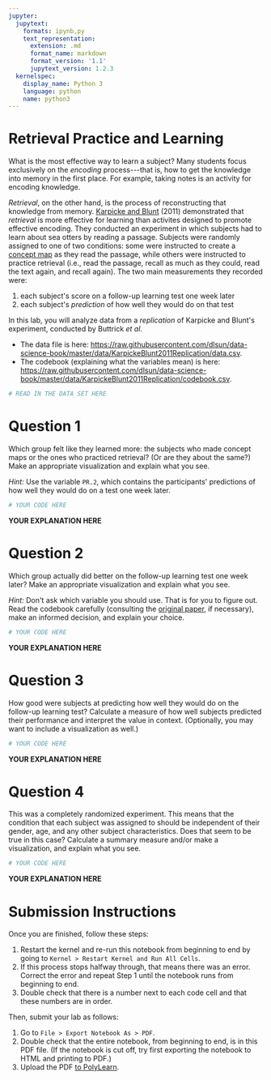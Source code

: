 ```yaml
---
jupyter:
  jupytext:
    formats: ipynb,py
    text_representation:
      extension: .md
      format_name: markdown
      format_version: '1.1'
      jupytext_version: 1.2.3
  kernelspec:
    display_name: Python 3
    language: python
    name: python3
---
```


# Retrieval Practice and Learning

What is the most effective way to learn a subject? Many students focus exclusively on the _encoding_ process---that is, how to get the knowledge into memory in the first place. For example, taking notes is an activity for encoding knowledge.

_Retrieval_, on the other hand, is the process of reconstructing that knowledge from memory. [Karpicke and Blunt](http://science.sciencemag.org/content/331/6018/772) (2011) demonstrated that _retrieval_ is more effective for learning than activites designed to promote effective encoding. They conducted an experiment in which subjects had to learn about sea otters by reading a passage. Subjects were randomly assigned to one of two conditions: some were instructed to create a [concept map](https://en.wikipedia.org/wiki/Concept_map) as they read the passage, while others were instructed to practice retrieval (i.e., read the passage, recall as much as they could, read the text again, and recall again). The two main measurements they recorded were:

1. each subject's score on a follow-up learning test one week later
2. each subject's _prediction_ of how well they would do on that test

In this lab, you will analyze data from a _replication_ of Karpicke and Blunt's experiment, conducted by Buttrick _et al_.
- The data file is here: https://raw.githubusercontent.com/dlsun/data-science-book/master/data/KarpickeBlunt2011Replication/data.csv.
- The codebook (explaining what the variables mean) is here: https://raw.githubusercontent.com/dlsun/data-science-book/master/data/KarpickeBlunt2011Replication/codebook.csv.

```python
# READ IN THE DATA SET HERE
```

# Question 1

Which group felt like they learned more: the subjects who made concept maps or the ones who practiced retrieval? (Or are they about the same?) Make an appropriate visualization and explain what you see.

_Hint:_ Use the variable `PR.2`, which contains the participants' predictions of how well they would do on a test one week later. 

```python
# YOUR CODE HERE
```

**YOUR EXPLANATION HERE**


# Question 2

Which group actually did better on the follow-up learning test one week later? Make an appropriate visualization and explain what you see.

_Hint:_ Don't ask which variable you should use. That is for you to figure out. Read the codebook carefully (consulting the [original paper](http://science.sciencemag.org/content/331/6018/772), if necessary), make an informed decision, and explain your choice.

```python
# YOUR CODE HERE
```

**YOUR EXPLANATION HERE**


# Question 3

How good were subjects at predicting how well they would do on the follow-up learning test? Calculate a measure of how well subjects predicted their performance and interpret the value in context. (Optionally, you may want to include a visualization as well.)

```python
# YOUR CODE HERE
```

**YOUR EXPLANATION HERE**


# Question 4

This was a completely randomized experiment. This means that the condition that each subject was assigned to should be independent of their gender, age, and any other subject characteristics. Does that seem to be true in this case? Calculate a summary measure and/or make a visualization, and explain what you see.

```python
# YOUR CODE HERE
```

**YOUR EXPLANATION HERE**


# Submission Instructions

Once you are finished, follow these steps:

1. Restart the kernel and re-run this notebook from beginning to end by going to `Kernel > Restart Kernel and Run All Cells`.
2. If this process stops halfway through, that means there was an error. Correct the error and repeat Step 1 until the notebook runs from beginning to end.
3. Double check that there is a number next to each code cell and that these numbers are in order.

Then, submit your lab as follows:

1. Go to `File > Export Notebook As > PDF`.
2. Double check that the entire notebook, from beginning to end, is in this PDF file. (If the notebook is cut off, try first exporting the notebook to HTML and printing to PDF.)
3. Upload the PDF [to PolyLearn](https://polylearn.calpoly.edu/AY_2018-2019/mod/assign/view.php?id=313950).
